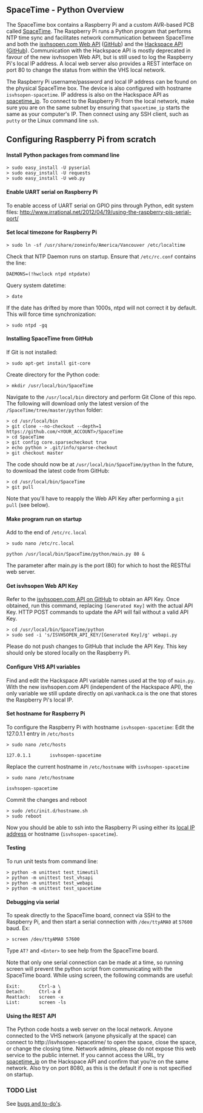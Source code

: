 ## SpaceTime - Python Overview

The SpaceTime box contains a Raspberry Pi and a custom AVR-based PCB called [SpaceTime](../README.md). The Raspberry Pi runs a Python program that performs NTP time sync and facilitates network communication between SpaceTime and both the [isvhsopen.com Web API](https://isvhsopen.com/api/status/) ([GitHub](https://github.com/vhs/isvhsopen)) and the [Hackspace API](http://api.vanhack.ca) ([GitHub](https://github.com/vhs/api)). Communication with the Hackspace API is mostly deprecated in favour of the new isvhsopen Web API, but is still used to log the Raspberry Pi's local IP address. A local web server also provides a REST interface on port 80 to change the status from within the VHS local network.

The Raspberry Pi username/password and local IP address can be found on the physical SpaceTime box. The device is also configured with hostname `isvhsopen-spacetime`. IP address is also on the Hackspace API as [spacetime_ip](https://api.vanhack.ca/s/vhs/data/spacetime_ip.txt). To connect to the Raspberry Pi from the local network, make sure you are on the same subnet by ensuring that `spacetime_ip` starts the same as your computer's IP. Then connect using any SSH client, such as `putty` or the Linux command line `ssh`.

## Configuring Raspberry Pi from scratch

#### Install Python packages from command line

```Shell
> sudo easy_install -U pyserial
> sudo easy_install -U requests
> sudo easy_install -U web.py
```

#### Enable UART serial on Raspberry Pi

To enable access of UART serial on GPIO pins through Python, edit system files:
http://www.irrational.net/2012/04/19/using-the-raspberry-pis-serial-port/

#### Set local timezone for Raspberry Pi

```Shell
> sudo ln -sf /usr/share/zoneinfo/America/Vancouver /etc/localtime
```

Check that NTP Daemon runs on startup. Ensure that `/etc/rc.conf` contains the line:

```Shell
DAEMONS=(!hwclock ntpd ntpdate)
```

Query system datetime:

```Shell
> date
```

If the date has drifted by more than 1000s, ntpd will not correct it by default. This will force time synchronization:

```Shell
> sudo ntpd -gq
```

#### Installing SpaceTime from GitHub

If Git is not installed:

```Shell
> sudo apt-get install git-core
```

Create directory for the Python code:

```Shell
> mkdir /usr/local/bin/SpaceTime
```

Navigate to the `/usr/local/bin` directory and perform Git Clone of this repo. The following will download only the latest version of the `/SpaceTime/tree/master/python` folder:

```Shell
> cd /usr/local/bin
> git clone --no-checkout --depth=1 https://github.com/<YOUR_ACCOUNT>/SpaceTime
> cd SpaceTime
> git config core.sparsecheckout true
> echo python > .git/info/sparse-checkout
> git checkout master
```

The code should now be at `/usr/local/bin/SpaceTime/python`
In the future, to download the latest code from GitHub:

```Shell
> cd /usr/local/bin/SpaceTime
> git pull
```

Note that you'll have to reapply the Web API Key after performing a `git pull` (see below).

#### Make program run on startup

Add to the end of `/etc/rc.local`

```Shell
> sudo nano /etc/rc.local

python /usr/local/bin/SpaceTime/python/main.py 80 &
```

The parameter after main.py is the port (80) for which to host the RESTful web server.

#### Get isvhsopen Web API Key

Refer to the [isvhsopen.com API on GitHub](https://github.com/vhs/isvhsopen) to obtain an API Key. Once obtained, run this command, replacing `[Generated Key]` with the actual API Key. HTTP POST commands to update the API will fail without a valid API Key.

```Shell
> cd /usr/local/bin/SpaceTime/python
> sudo sed -i 's/ISVHSOPEN_API_KEY/[Generated Key]/g' webapi.py
```

Please do not push changes to GitHub that include the API Key. This key should only be stored locally on the Raspberry Pi.

#### Configure VHS API variables

Find and edit the Hackspace API variable names used at the top of `main.py`. With the new isvhsopen.com API (independent of the Hackspace API), the only variable we still update directly on api.vanhack.ca is the one that stores the Raspberry Pi's local IP.

#### Set hostname for Raspberry Pi

To configure the Raspberry Pi with hostname `isvhsopen-spacetime`:
Edit the 127.0.1.1 entry in `/etc/hosts`

```Shell
> sudo nano /etc/hosts

127.0.1.1       isvhsopen-spacetime
```

Replace the current hostname in `/etc/hostname` with `isvhsopen-spacetime`

```Shell
> sudo nano /etc/hostname

isvhsopen-spacetime
```

Commit the changes and reboot

```Shell
> sudo /etc/init.d/hostname.sh
> sudo reboot
```

Now you should be able to ssh into the Raspberry Pi using either its [local IP address](https://api.vanhack.ca/s/vhs/data/spacetime_ip.txt) or hostname (`isvhsopen-spacetime`).

#### Testing

To run unit tests from command line:

```Shell
> python -m unittest test_timeutil
> python -m unittest test_vhsapi
> python -m unittest test_webapi
> python -m unittest test_spacetime
```

#### Debugging via serial

To speak directly to the SpaceTime board, connect via SSH to the Raspberry Pi, and then start a serial connection with `/dev/ttyAMA0` at `57600` baud. Ex:

```Shell
> screen /dev/ttyAMA0 57600
```

Type `AT?` and `<Enter>` to see help from the SpaceTime board.

Note that only one serial connection can be made at a time, so running screen will prevent the python script from communicating with the SpaceTime board. While using screen, the following commands are useful:

```
Exit:		Ctrl-a \
Detach:		Ctrl-a d
Reattach:	screen -x
List:		screen -ls
```

#### Using the REST API

The Python code hosts a web server on the local network. Anyone connected to the VHS network (anyone physically at the space) can connect to http://isvhsopen-spacetime/ to open the space, close the space, or change the closing time. Network admins, please do not expose this web service to the public internet. If you cannot access the URL, try [spacetime_ip](https://api.vanhack.ca/s/vhs/data/spacetime_ip.txt) on the Hackspace API and confirm that you're on the same network. Also try on port 8080, as this is the default if one is not specified on startup.

### TODO List

See [bugs and to-do's](../TODO.md).
